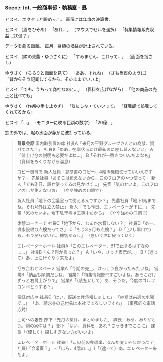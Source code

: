 
### Scene: Int. 一般商事部・執務室 - 昼

ヒスイ、エクセルと睨めっこ。
画面には年度の決算書。

ヒスイ
（眉をひそめ）
「あれ...」
（マウスでセルを選択）
「特集情報販売収益...20億？」

データを遡る画面。
毎月、巨額の収益が計上されている。

ヒスイ
（隣の先輩・ゆうさくに）
「すみません、これって...」
（画面を指さし）

ゆうさく
（ちらりと画面を見て）
「ああ、それね」
（さも当然のように）
「昔からそう記載してるから、そのままでいいよ」

ヒスイ
「でも、うちって商社なのに...」
（資料を広げながら）
「他の商品の売上と比べても」

ゆうさく
（作業の手を止めず）
「気にしなくていいって」
「経理部で処理してくれてるから」

ヒスイ
「...」
（モニターに映る巨額の数字）
「20億...」

窓の外では、堀の水面が静かに波打っている。


> **背景会話**
> 国内取引課の席
> 社員A「来月の平野グループさんとの商談、資料できた？」
> 社員B「ああ、在庫状況だけ最新のに差し替えないと」
> A「値上げ分の説明も必要だよね...」
> B「それが一番きついんだよなぁ」
> （資料をめくりながら溜息）
>
> コピー機前で
> 新人社員「請求書のコピー、4階の機械使っていいんですか？」
> 先輩社員「あそこは使えないから、このフロアのやつ使って」
> 新人「でも昨日、誰か使ってるの見かけて...」
> 先輩「気のせいよ。このフロアのしか使えないの」
> （やや強めの口調で）
>
> 新人社員「地下の会議室って使えるんですか？」
> 先輩社員「地下1階までね。それ以外は立入禁止」
> 新人「でも昨日、エレベーターが下に...」
> 先輩「気のせいよ。地下駐車場は工事中だから」
> （やや強めの口調で）
>
> 休憩コーナーで
> 社員C「地下から、なんか水音しない？」
> 社員D「あー、排水設備の点検だってさ」
> C「もう3ヶ月も点検？」
> D「（少し早口で）あ、もう戻らないと。締切あるし」
> （急いで席に戻っていく）
>
> エレベーターホール
> 社員A「このエレベーター、B1で止まるはずなのに...」
> 社員B「ん？何か言った？」
> A「いや、さっき表示が...」
> B「（遮って）あ、上に行くやつ来たよ」

> 打ち合わせスペース
> 営業A「今期の売上、けっこう良かったみたいね」
> 営業B「納品も順調だしね」
> 営業C「特集情報部門すごいよね。あそこだけずっと右肩上がりで」
> 営業A「（咳払いして）あ、そうだ。今度のゴルフコンペどうする？」
>
> 電話対応中
> 社員E「はい、配送の件承知しました」
> 「納期は来週の水曜で...」
> 「あ、請求書の送付先は本社でよろしいですね」
> （事務的な電話応対）
>
> 上司への報告
> 部下「先月の集計、まとめました」
> 課長「ああ、ありがとう。例の案件は？」
> 部下「はい、資料を...あれ？さっきまでここに」
> 課長「（優しく）探しすぎない方がいいよ」
>
> エレベーターホール
> 社員H「この前の会議室、なんか変じゃなかった？」
> 社員I「会議室？」
> H「ほら、4階の...」
> I「（遮って）あ、エレベーター来たよ」
